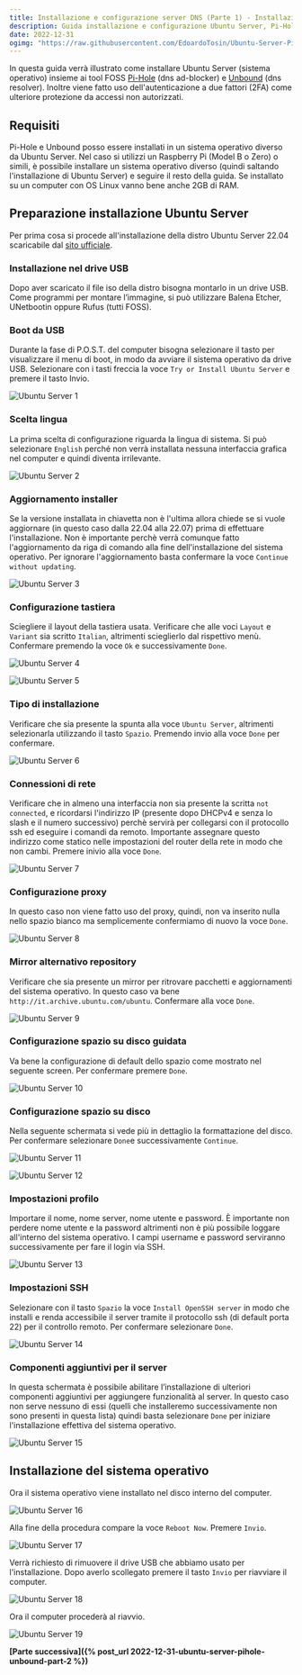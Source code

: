 ```yaml
---
title: Installazione e configurazione server DNS (Parte 1) - Installazione Ubuntu Server
description: Guida installazione e configurazione Ubuntu Server, Pi-Hole e Unbound
date: 2022-12-31
ogimg: "https://raw.githubusercontent.com/EdoardoTosin/Ubuntu-Server-Pi-Hole-Unbound/main/doc/1_Ubuntu_Server/Ubuntu_Server_19.jpg"
---
```


In questa guida verrà illustrato come installare Ubuntu Server (sistema operativo) insieme ai tool FOSS [Pi-Hole](https://it.wikipedia.org/wiki/Pi-hole) (dns ad-blocker) e [Unbound](https://it.wikipedia.org/wiki/Unbound) (dns resolver).
Inoltre viene fatto uso dell'autenticazione a due fattori (2FA) come ulteriore protezione da accessi non autorizzati.

## Requisiti

Pi-Hole e Unbound posso essere installati in un sistema operativo diverso da Ubuntu Server. Nel caso si utilizzi un Raspberry Pi (Model B o Zero) o simili, è possibile installare un sistema operativo diverso (quindi saltando l'installazione di Ubuntu Server) e seguire il resto della guida.
Se installato su un computer con OS Linux vanno bene anche 2GB di RAM.

## Preparazione installazione Ubuntu Server

Per prima cosa si procede all'installazione della distro Ubuntu Server 22.04 scaricabile dal [sito ufficiale](https://ubuntu.com/download/server).

### Installazione nel drive USB

Dopo aver scaricato il file iso della distro bisogna montarlo in un drive USB. Come programmi per montare l’immagine, si può utilizzare Balena Etcher, UNetbootin oppure Rufus (tutti FOSS).

### Boot da USB

Durante la fase di P.O.S.T. del computer bisogna selezionare il tasto per visualizzare il menu di boot, in modo da avviare il sistema operativo da drive USB.
Selezionare con i tasti freccia la voce `Try or Install Ubuntu Server` e premere il tasto Invio.

![Ubuntu Server 1](https://raw.githubusercontent.com/EdoardoTosin/Ubuntu-Server-Pi-Hole-Unbound/main/doc/1_Ubuntu_Server/Ubuntu_Server_1.jpg)

### Scelta lingua

La prima scelta di configurazione riguarda la lingua di sistema. Si può selezionare `English` perché non verrà installata nessuna interfaccia grafica nel computer e quindi diventa irrilevante.

![Ubuntu Server 2](https://raw.githubusercontent.com/EdoardoTosin/Ubuntu-Server-Pi-Hole-Unbound/main/doc/1_Ubuntu_Server/Ubuntu_Server_2.jpg)

### Aggiornamento installer

Se la versione installata in chiavetta non è l'ultima allora chiede se si vuole aggiornare (in questo caso dalla 22.04 alla 22.07) prima di effettuare l'installazione.
Non è importante perchè verrà comunque fatto l'aggiornamento da riga di comando alla fine dell'installazione del sistema operativo.
Per ignorare l'aggiornamento basta confermare la voce `Continue without updating`.

![Ubuntu Server 3](https://raw.githubusercontent.com/EdoardoTosin/Ubuntu-Server-Pi-Hole-Unbound/main/doc/1_Ubuntu_Server/Ubuntu_Server_3.jpg)

### Configurazione tastiera

Sciegliere il layout della tastiera usata. Verificare che alle voci `Layout` e `Variant` sia scritto `Italian`, altrimenti scieglierlo dal rispettivo menù.
Confermare premendo la voce `Ok` e successivamente `Done`.

![Ubuntu Server 4](https://raw.githubusercontent.com/EdoardoTosin/Ubuntu-Server-Pi-Hole-Unbound/main/doc/1_Ubuntu_Server/Ubuntu_Server_4.jpg)

![Ubuntu Server 5](https://raw.githubusercontent.com/EdoardoTosin/Ubuntu-Server-Pi-Hole-Unbound/main/doc/1_Ubuntu_Server/Ubuntu_Server_5.jpg)

### Tipo di installazione

Verificare che sia presente la spunta alla voce `Ubuntu Server`, altrimenti selezionarla utilizzando il tasto `Spazio`.
Premendo invio alla voce `Done` per confermare.

![Ubuntu Server 6](https://raw.githubusercontent.com/EdoardoTosin/Ubuntu-Server-Pi-Hole-Unbound/main/doc/1_Ubuntu_Server/Ubuntu_Server_6.jpg)

### Connessioni di rete

Verificare che in almeno una interfaccia non sia presente la scritta `not connected`, e ricordarsi l'indirizzo IP (presente dopo DHCPv4 e senza lo slash e il numero successivo) perchè servirà per collegarsi con il protocollo ssh ed eseguire i comandi da remoto.
Importante assegnare questo indirizzo come statico nelle impostazioni del router della rete in modo che non cambi.
Premere inivio alla voce `Done`.

![Ubuntu Server 7](https://raw.githubusercontent.com/EdoardoTosin/Ubuntu-Server-Pi-Hole-Unbound/main/doc/1_Ubuntu_Server/Ubuntu_Server_7.jpg)

### Configurazione proxy

In questo caso non viene fatto uso del proxy, quindi, non va inserito nulla nello spazio bianco ma semplicemente confermiamo di nuovo la voce `Done`.

![Ubuntu Server 8](https://raw.githubusercontent.com/EdoardoTosin/Ubuntu-Server-Pi-Hole-Unbound/main/doc/1_Ubuntu_Server/Ubuntu_Server_8.jpg)

### Mirror alternativo repository

Verificare che sia presente un mirror per ritrovare pacchetti e aggiornamenti del sistema operativo. In questo caso va bene `http://it.archive.ubuntu.com/ubuntu`.
Confermare alla voce `Done`.

![Ubuntu Server 9](https://raw.githubusercontent.com/EdoardoTosin/Ubuntu-Server-Pi-Hole-Unbound/main/doc/1_Ubuntu_Server/Ubuntu_Server_9.jpg)

### Configurazione spazio su disco guidata

Va bene la configurazione di default dello spazio come mostrato nel seguente screen. Per confermare premere `Done`.

![Ubuntu Server 10](https://raw.githubusercontent.com/EdoardoTosin/Ubuntu-Server-Pi-Hole-Unbound/main/doc/1_Ubuntu_Server/Ubuntu_Server_10.jpg)

### Configurazione spazio su disco

Nella seguente schermata si vede più in dettaglio la formattazione del disco. Per confermare selezionare `Done`e successivamente `Continue`.

![Ubuntu Server 11](https://raw.githubusercontent.com/EdoardoTosin/Ubuntu-Server-Pi-Hole-Unbound/main/doc/1_Ubuntu_Server/Ubuntu_Server_11.jpg)

![Ubuntu Server 12](https://raw.githubusercontent.com/EdoardoTosin/Ubuntu-Server-Pi-Hole-Unbound/main/doc/1_Ubuntu_Server/Ubuntu_Server_12.jpg)

### Impostazioni profilo

Importare il nome, nome server, nome utente e password.
È importante non perdere nome utente e la password altrimenti non è più possibile loggare all'interno del sistema operativo.
I campi username e password serviranno successivamente per fare il login via SSH.

![Ubuntu Server 13](https://raw.githubusercontent.com/EdoardoTosin/Ubuntu-Server-Pi-Hole-Unbound/main/doc/1_Ubuntu_Server/Ubuntu_Server_13.jpg)

### Impostazioni SSH

Selezionare con il tasto `Spazio` la voce `Install OpenSSH server` in modo che installi e renda accessibile il server tramite il protocollo ssh (di default porta 22) per il controllo remoto.
Per confermare selezionare `Done`.

![Ubuntu Server 14](https://raw.githubusercontent.com/EdoardoTosin/Ubuntu-Server-Pi-Hole-Unbound/main/doc/1_Ubuntu_Server/Ubuntu_Server_14.jpg)

### Componenti aggiuntivi per il server

In questa schermata è possibile abilitare l’installazione di ulteriori componenti aggiuntivi per aggiungere funzionalità al server. In questo caso non serve nessuno di essi (quelli che installeremo successivamente non sono presenti in questa lista) quindi basta selezionare `Done` per iniziare l'installazione effettiva del sistema operativo.

![Ubuntu Server 15](https://raw.githubusercontent.com/EdoardoTosin/Ubuntu-Server-Pi-Hole-Unbound/main/doc/1_Ubuntu_Server/Ubuntu_Server_15.jpg)

## Installazione del sistema operativo

Ora il sistema operativo viene installato nel disco interno del computer.

![Ubuntu Server 16](https://raw.githubusercontent.com/EdoardoTosin/Ubuntu-Server-Pi-Hole-Unbound/main/doc/1_Ubuntu_Server/Ubuntu_Server_16.jpg)

Alla fine della procedura compare la voce `Reboot Now`. Premere `Invio`.

![Ubuntu Server 17](https://raw.githubusercontent.com/EdoardoTosin/Ubuntu-Server-Pi-Hole-Unbound/main/doc/1_Ubuntu_Server/Ubuntu_Server_17.jpg)

Verrà richiesto di rimuovere il drive USB che abbiamo usato per l'installazione. Dopo averlo scollegato premere il tasto `Invio` per riavviare il computer.

![Ubuntu Server 18](https://raw.githubusercontent.com/EdoardoTosin/Ubuntu-Server-Pi-Hole-Unbound/main/doc/1_Ubuntu_Server/Ubuntu_Server_18.jpg)

Ora il computer procederà al riavvio.

![Ubuntu Server 19](https://raw.githubusercontent.com/EdoardoTosin/Ubuntu-Server-Pi-Hole-Unbound/main/doc/1_Ubuntu_Server/Ubuntu_Server_19.jpg)

**[Parte successiva]({% post_url 2022-12-31-ubuntu-server-pihole-unbound-part-2 %})**
